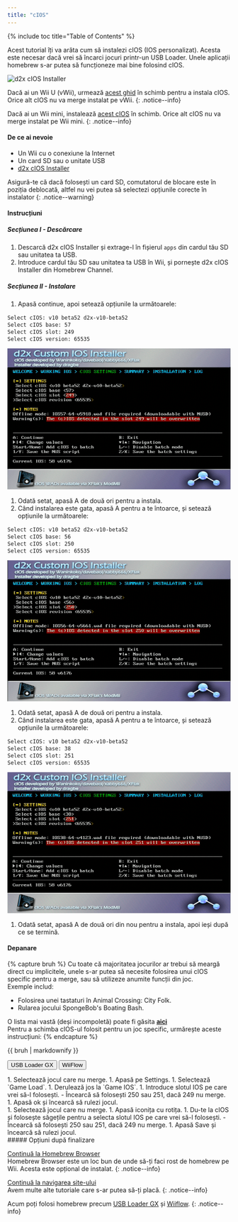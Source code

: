 ```yaml
---
title: "cIOS"
---
```


{% include toc title="Table of Contents" %}

Acest tutorial îți va arăta cum să instalezi cIOS (IOS personalizat). Acesta este necesar dacă vrei să încarci jocuri printr-un USB Loader. Unele aplicații homebrew s-ar putea să funcționeze mai bine folosind cIOS.

![d2x cIOS Installer](/images/cios/cIOS.png)

Dacă ai un Wii U (vWii), urmează [acest ghid](https://wiiu.hacks.guide/#/vwii-modding) în schimb pentru a instala cIOS. Orice alt cIOS nu va merge instalat pe vWii.
{: .notice--info}

Dacă ai un Wii mini, instalează [acest cIOS](cios-mini) în schimb. Orice alt cIOS nu va merge instalat pe Wii mini.
{: .notice--info}

#### De ce ai nevoie

* Un Wii cu o conexiune la Internet
* Un card SD sau o unitate USB
* [d2x cIOS Installer](/assets/files/d2x-cIOS-Installer-Wii.zip)

Asigură-te că dacă folosești un card SD, comutatorul de blocare este în poziția deblocată, altfel nu vei putea să selectezi opțiunile corecte în instalator
{: .notice--warning}

#### Instrucțiuni

##### Secțiunea I - Descărcare

1. Descarcă d2x cIOS Installer și extrage-l în fișierul `apps` din cardul tău SD sau unitatea ta USB.
1. Introduce cardul tău SD sau unitatea ta USB în Wii, și pornește d2x cIOS Installer din Homebrew Channel.

##### Secțiunea II - Instalare

1. Apasă continue, apoi setează opțiunile la următoarele:
```
Select cIOS: v10 beta52 d2x-v10-beta52
Select cIOS base: 57
Select cIOS slot: 249
Select cIOS version: 65535
```
![Install cIOS 249](/images/cios/Install249.png)
1. Odată setat, apasă A de două ori pentru a instala.
1. Când instalarea este gata, apasă A pentru a te întoarce, și setează opțiunile la următoarele:
```
Select cIOS: v10 beta52 d2x-v10-beta52
Select cIOS base: 56
Select cIOS slot: 250
Select cIOS version: 65535
```
![Install cIOS 250](/images/cios/Install250.png)
1. Odată setat, apasă A de două ori pentru a instala.
1. Când instalarea este gata, apasă A pentru a te întoarce, și setează opțiunile la următoarele:
```
Select cIOS: v10 beta52 d2x-v10-beta52
Select cIOS base: 38
Select cIOS slot: 251
Select cIOS version: 65535
```
![Install cIOS 251](/images/cios/Install251.png)
1. Odată setat, apasă A de două ori din nou pentru a instala, apoi ieși după ce se termină.

#### Depanare

{% capture bruh %}
Cu toate că majoritatea jocurilor ar trebui să meargă direct cu implicitele, unele s-ar putea să necesite folosirea unui cIOS specific pentru a merge, sau să utilizeze anumite funcții din joc.<br> Exemple includ:
* Folosirea unei tastaturi în Animal Crossing: City Folk.
* Rularea jocului SpongeBob's Boating Bash.

O lista mai vastă (deși incompoletă) poate fi găsita [**aici**](https://wiki.gbatemp.net/wiki/Wii_cIOS_base_Compatibility_List)<br> Pentru a schimba cIOS-ul folosit pentru un joc specific, urmărește aceste instrucțiuni:
{% endcapture %}
<div class="notice--warning">{{ bruh | markdownify }}</div>

<button class="tablinks btn btn--large btn--primary" id="defaultOpen" onclick="openTab(event, 'usbloadergx')">USB Loader GX</button>
<button class="tablinks btn btn--large btn--info" onclick="openTab(event, 'wiiflow')">WiiFlow</button>

<div id="usbloadergx" class="blanktabcontent" markdown="1">
1. Selectează jocul care nu merge.
1. Apasă pe Settings.
1. Selectează `Game Load`.
1. Derulează jos la `Game IOS`.
1. Introduce slotul IOS pe care vrei să-l folosești.
    - Încearcă să folosești 250 sau 251, dacă 249 nu merge.
1. Apasă ok și încearcă să rulezi jocul.
</div>
<div id="wiiflow" class="blanktabcontent" markdown="1">
1. Selectează jocul care nu merge.
1. Apasă iconița cu rotița.
1. Du-te la cIOS și folosește săgețile pentru a selecta slotul IOS pe care vrei să-l folosești.
    - Încearcă să folosești 250 sau 251, dacă 249 nu merge.
1. Apasă Save și încearcă să rulezi jocul.
</div>
##### Opțiuni după finalizare

[Continuă la Homebrew Browser](hbb)<br> Homebrew Browser este un loc bun de unde să-ți faci rost de homebrew pe Wii. Acesta este opțional de instalat.
{: .notice--info}

[Continuă la navigarea site-ului](site-navigation)<br> Avem multe alte tutoriale care s-ar putea să-ți placă.
{: .notice--info}

Acum poți folosi homebrew precum [USB Loader GX](usbloadergx) și [Wiiflow](wiiflow).
{: .notice--info}

<script>
    let tabcontent = document.getElementsByClassName("blanktabcontent");
    let tablinks = document.getElementsByClassName("tablinks");

    function openTab(evt, tabName) {
        let element;

        for (element of tabcontent) {
            element.style.display = "none";
        }

        for (element of tablinks) {
            element.className = element.className.replace("btn--primary", "btn--info");
            if (!element.className.includes('btn--info'))
                element.className += " btn--info";
        }

        document.getElementById(tabName).style.display = "block";
        evt.currentTarget.className = evt.currentTarget.className.replace("btn--info", "btn--primary");
    }

    // Get the element with id="defaultOpen" and click on it
    document.getElementById("defaultOpen").click();
</script>
